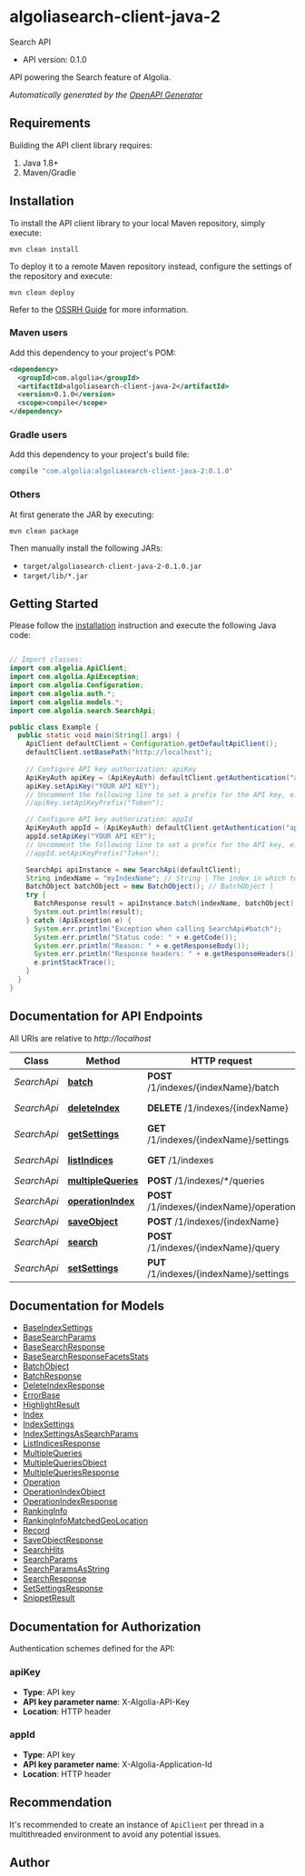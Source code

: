 # algoliasearch-client-java-2

Search API
- API version: 0.1.0

API powering the Search feature of Algolia.


*Automatically generated by the [OpenAPI Generator](https://openapi-generator.tech)*

## Requirements

Building the API client library requires:
1. Java 1.8+
2. Maven/Gradle

## Installation

To install the API client library to your local Maven repository, simply execute:

```shell
mvn clean install
```

To deploy it to a remote Maven repository instead, configure the settings of the repository and execute:

```shell
mvn clean deploy
```

Refer to the [OSSRH Guide](http://central.sonatype.org/pages/ossrh-guide.html) for more information.

### Maven users

Add this dependency to your project's POM:

```xml
<dependency>
  <groupId>com.algolia</groupId>
  <artifactId>algoliasearch-client-java-2</artifactId>
  <version>0.1.0</version>
  <scope>compile</scope>
</dependency>
```

### Gradle users

Add this dependency to your project's build file:

```groovy
compile "com.algolia:algoliasearch-client-java-2:0.1.0"
```

### Others

At first generate the JAR by executing:

```shell
mvn clean package
```

Then manually install the following JARs:

* `target/algoliasearch-client-java-2-0.1.0.jar`
* `target/lib/*.jar`

## Getting Started

Please follow the [installation](#installation) instruction and execute the following Java code:

```java

// Import classes:
import com.algolia.ApiClient;
import com.algolia.ApiException;
import com.algolia.Configuration;
import com.algolia.auth.*;
import com.algolia.models.*;
import com.algolia.search.SearchApi;

public class Example {
  public static void main(String[] args) {
    ApiClient defaultClient = Configuration.getDefaultApiClient();
    defaultClient.setBasePath("http://localhost");
    
    // Configure API key authorization: apiKey
    ApiKeyAuth apiKey = (ApiKeyAuth) defaultClient.getAuthentication("apiKey");
    apiKey.setApiKey("YOUR API KEY");
    // Uncomment the following line to set a prefix for the API key, e.g. "Token" (defaults to null)
    //apiKey.setApiKeyPrefix("Token");

    // Configure API key authorization: appId
    ApiKeyAuth appId = (ApiKeyAuth) defaultClient.getAuthentication("appId");
    appId.setApiKey("YOUR API KEY");
    // Uncomment the following line to set a prefix for the API key, e.g. "Token" (defaults to null)
    //appId.setApiKeyPrefix("Token");

    SearchApi apiInstance = new SearchApi(defaultClient);
    String indexName = "myIndexName"; // String | The index in which to perform the request.
    BatchObject batchObject = new BatchObject(); // BatchObject | 
    try {
      BatchResponse result = apiInstance.batch(indexName, batchObject);
      System.out.println(result);
    } catch (ApiException e) {
      System.err.println("Exception when calling SearchApi#batch");
      System.err.println("Status code: " + e.getCode());
      System.err.println("Reason: " + e.getResponseBody());
      System.err.println("Response headers: " + e.getResponseHeaders());
      e.printStackTrace();
    }
  }
}

```

## Documentation for API Endpoints

All URIs are relative to *http://localhost*

Class | Method | HTTP request | Description
------------ | ------------- | ------------- | -------------
*SearchApi* | [**batch**](docs/SearchApi.md#batch) | **POST** /1/indexes/{indexName}/batch | 
*SearchApi* | [**deleteIndex**](docs/SearchApi.md#deleteIndex) | **DELETE** /1/indexes/{indexName} | Delete index.
*SearchApi* | [**getSettings**](docs/SearchApi.md#getSettings) | **GET** /1/indexes/{indexName}/settings | 
*SearchApi* | [**listIndices**](docs/SearchApi.md#listIndices) | **GET** /1/indexes | List existing indexes.
*SearchApi* | [**multipleQueries**](docs/SearchApi.md#multipleQueries) | **POST** /1/indexes/*/queries | 
*SearchApi* | [**operationIndex**](docs/SearchApi.md#operationIndex) | **POST** /1/indexes/{indexName}/operation | Copy/move index.
*SearchApi* | [**saveObject**](docs/SearchApi.md#saveObject) | **POST** /1/indexes/{indexName} | 
*SearchApi* | [**search**](docs/SearchApi.md#search) | **POST** /1/indexes/{indexName}/query | 
*SearchApi* | [**setSettings**](docs/SearchApi.md#setSettings) | **PUT** /1/indexes/{indexName}/settings | 


## Documentation for Models

 - [BaseIndexSettings](docs/BaseIndexSettings.md)
 - [BaseSearchParams](docs/BaseSearchParams.md)
 - [BaseSearchResponse](docs/BaseSearchResponse.md)
 - [BaseSearchResponseFacetsStats](docs/BaseSearchResponseFacetsStats.md)
 - [BatchObject](docs/BatchObject.md)
 - [BatchResponse](docs/BatchResponse.md)
 - [DeleteIndexResponse](docs/DeleteIndexResponse.md)
 - [ErrorBase](docs/ErrorBase.md)
 - [HighlightResult](docs/HighlightResult.md)
 - [Index](docs/Index.md)
 - [IndexSettings](docs/IndexSettings.md)
 - [IndexSettingsAsSearchParams](docs/IndexSettingsAsSearchParams.md)
 - [ListIndicesResponse](docs/ListIndicesResponse.md)
 - [MultipleQueries](docs/MultipleQueries.md)
 - [MultipleQueriesObject](docs/MultipleQueriesObject.md)
 - [MultipleQueriesResponse](docs/MultipleQueriesResponse.md)
 - [Operation](docs/Operation.md)
 - [OperationIndexObject](docs/OperationIndexObject.md)
 - [OperationIndexResponse](docs/OperationIndexResponse.md)
 - [RankingInfo](docs/RankingInfo.md)
 - [RankingInfoMatchedGeoLocation](docs/RankingInfoMatchedGeoLocation.md)
 - [Record](docs/Record.md)
 - [SaveObjectResponse](docs/SaveObjectResponse.md)
 - [SearchHits](docs/SearchHits.md)
 - [SearchParams](docs/SearchParams.md)
 - [SearchParamsAsString](docs/SearchParamsAsString.md)
 - [SearchResponse](docs/SearchResponse.md)
 - [SetSettingsResponse](docs/SetSettingsResponse.md)
 - [SnippetResult](docs/SnippetResult.md)


## Documentation for Authorization

Authentication schemes defined for the API:
### apiKey

- **Type**: API key
- **API key parameter name**: X-Algolia-API-Key
- **Location**: HTTP header

### appId

- **Type**: API key
- **API key parameter name**: X-Algolia-Application-Id
- **Location**: HTTP header


## Recommendation

It's recommended to create an instance of `ApiClient` per thread in a multithreaded environment to avoid any potential issues.

## Author



